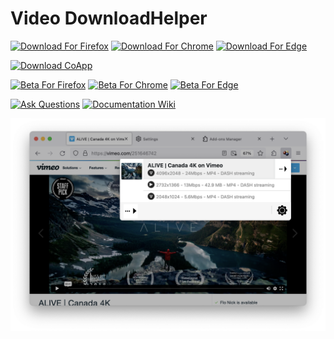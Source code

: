 # Video DownloadHelper

[![Download For Firefox](https://img.shields.io/amo/dw/video-downloadhelper?style=for-the-badge&label=Download%20For%20Firefox&labelColor=red&logo=Firefox&logoColor=white)](https://addons.mozilla.org/firefox/addon/video-downloadhelper)
[![Download For Chrome](https://img.shields.io/chrome-web-store/users/lmjnegcaeklhafolokijcfjliaokphfk?style=for-the-badge&logo=googlechrome&logoColor=white&labelColor=blue&label=Download%20For%20Chrome)](https://chrome.google.com/webstore/detail/video-downloadhelper/lmjnegcaeklhafolokijcfjliaokphfk)
[![Download For Edge](https://img.shields.io/badge/Download_For_Edge-purple?style=for-the-badge&logo=microsoftedge&logoColor=white)](https://microsoftedge.microsoft.com/addons/detail/video-downloadhelper/jmkaglaafmhbcpleggkmaliipiilhldn)

[![Download CoApp](https://img.shields.io/badge/download-coapp-orange?style=for-the-badge&logoColor=orange)](https://github.com/aclap-dev/video-downloadhelper/wiki/Companion-App-Installation-Instructions)

[![Beta For Firefox](https://img.shields.io/badge/Beta_For_Firefox-red?style=for-the-badge&logo=firefox&logoColor=white)](https://www.downloadhelper.net/firefox/betas)
[![Beta For Chrome](https://img.shields.io/chrome-web-store/users/pfoiagbblcbmognbkekfpodpidedkmcc?style=for-the-badge&label=Beta%20For%20Chrome&logo=googlechrome&logoColor=white&labelColor=blue)](https://chromewebstore.google.com/detail/video-downloadhelper-beta/pfoiagbblcbmognbkekfpodpidedkmcc)
[![Beta For Edge](https://img.shields.io/badge/Beta_For_Edge-purple?style=for-the-badge&logo=microsoftedge&logoColor=white)](https://microsoftedge.microsoft.com/addons/detail/video-downloadhelper-beta/fojefjolbhfidomcaelhceoldmmpcaga)

[![Ask Questions](https://img.shields.io/github/discussions/aclap-dev/download-helper?style=for-the-badge&label=Ask%20Questions)](https://github.com/aclap-dev/download-helper/discussions)
[![Documentation Wiki](https://img.shields.io/badge/documentation-wiki-red?style=for-the-badge&logoColor=orange)](https://github.com/aclap-dev/download-helper/wiki)

[![](assets/screenshot.png)](https://downloadhelper.net)
